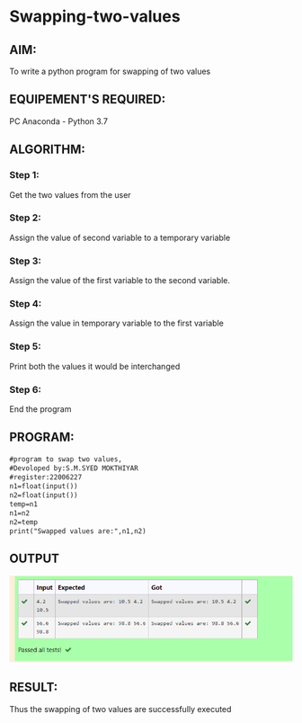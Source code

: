 # Swapping-two-values
## AIM:
To write a python program for swapping of two values
## EQUIPEMENT'S REQUIRED: 
PC
Anaconda - Python 3.7
## ALGORITHM: 
### Step 1:
Get the two values from the user
### Step 2: 
Assign the value of second variable to a temporary variable 
### Step 3: 
Assign the value of the first variable to the second variable.
### Step 4:  
Assign the value in temporary variable to the first variable
### Step 5: 
Print both the values it would be interchanged
### Step 6: 
End the program
## PROGRAM:
```
#program to swap two values,
#Devoloped by:S.M.SYED MOKTHIYAR
#register:22006227
n1=float(input())
n2=float(input())
temp=n1
n1=n2
n2=temp
print("Swapped values are:",n1,n2)
```

## OUTPUT
![eig](output.png)



## RESULT:
Thus the swapping of two values are successfully executed




